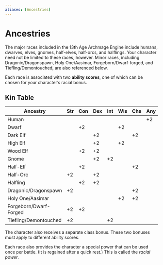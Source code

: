 ```yaml
---
aliases: [Ancestries]
---
```


# Ancestries

The major races included in the 13th Age Archmage Engine include humans, dwarves, elves, gnomes, half-elves, half-orcs, and halflings. Your character need not be limited to these races, however. Minor races, including Dragonic/Dragonspawn, Holy One/Aasimar, Forgeborn/Dwarf-forged, and Tiefling/Demontouched, are also referenced below.


Each race is associated with two **ability scores**, one of which can be chosen for your character’s racial bonus.

## Kin Table

| Ancestry               | Str | Con | Dex | Int | Wis | Cha | Any |
| ---------------------- | --- | --- | --- | --- | --- | --- | --- |
| Human                  |     |     |     |     |     |     | +2  |
| Dwarf                  |     | +2  |     |     | +2  |     |     |
| Dark Elf               |     |     | +2  |     |     | +2  |     |
| High Elf               |     |     | +2  |     | +2  |     |     |
| Wood Elf               |     | +2  | +2  |     |     |     |     |
| Gnome                  |     |     | +2  | +2  |     |     |     |
| Half-Elf               |     | +2  |     |     |     | +2  |     |
| Half-Orc               | +2  |     | +2  |     |     |     |     |
| Halfling               |     | +2  | +2  |     |     |     |     |
| Dragonic\/Dragonspawn  | +2  |     |     |     |     | +2  |     |
| Holy One\/Aasimar      |     |     |     |     | +2  | +2  |     |
| Forgeborn/Dwarf-Forged | +2  | +2  |     |     |     |     |     |
| Tiefling/Demontouched  | +2  |     |     | +2  |     |     |     |

The character also receives a separate class bonus. These two bonuses must apply to different ability scores.

Each race also provides the character a special power that can be used once per battle. (It is regained after a quick rest.) This is called the _racial power_.
